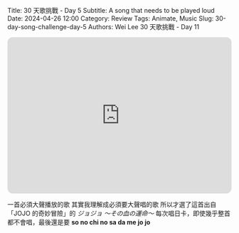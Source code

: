 Title: 30 天歌挑戰 - Day 5
Subtitle: A song that needs to be played loud
Date: 2024-04-26 12:00
Category: Review
Tags: Animate, Music
Slug: 30-day-song-challenge-day-5
Authors: Wei Lee
30 天歌挑戰 - Day 11

<iframe style="border-radius:12px" src="https://open.spotify.com/embed/track/6oT13AZPh97zsU5JJlqhpj?utm_source=generator" width="100%" height="352" frameBorder="0" allowfullscreen="" allow="autoplay; clipboard-write; encrypted-media; fullscreen; picture-in-picture" loading="lazy"></iframe>

<!--more-->

一首必須大聲播放的歌
其實我理解成必須要大聲唱的歌
所以才選了這首出自「JOJO 的奇妙冒險」的 *ジョジョ ～その血の運命～*
每次唱日卡，即使幾乎整首都不會唱，最後還是要 **so no chi no sa da me jo jo**

